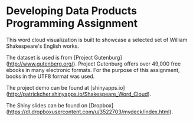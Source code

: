 Developing Data Products Programming Assignment
================================================

This word cloud visualization is built to showcase a selected set of William Shakespeare's English works.

The dataset is used is from [Project Gutenburg] (http://www.gutenberg.org/). Project Gutenburg offers over 49,000 free ebooks in many electronic formats. For the purpose of this assignment, books in the UTF8 format was used.

The project demo can be found at [shinyapps.io] (http://patrickcher.shinyapps.io/Shakespeare_Word_Cloud).

The Shiny slides can be found on [Dropbox] (https://dl.dropboxusercontent.com/u/3522703/mydeck/index.html).